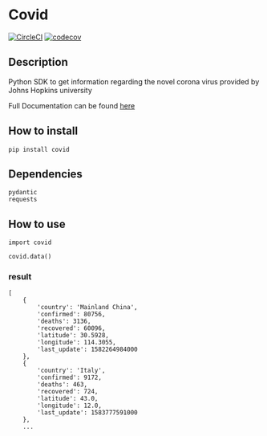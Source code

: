 # Covid

[![CircleCI](https://circleci.com/gh/ahmednafies/covid.svg?style=shield)](https://circleci.com/gh/ahmednafies/covid)
[![codecov](https://codecov.io/gh/ahmednafies/covid/branch/master/graph/badge.svg)](https://codecov.io/gh/ahmednafies/covid)

## Description

Python SDK to get information regarding the novel corona virus provided by Johns Hopkins university

Full Documentation can be found [here](https://ahmednafies.github.io/covid/)

## How to install

    pip install covid

## Dependencies

    pydantic
    requests

## How to use

    import covid

    covid.data()

### result

    [
        {
            'country': 'Mainland China',
            'confirmed': 80756,
            'deaths': 3136,
            'recovered': 60096,
            'latitude': 30.5928,
            'longitude': 114.3055,
            'last_update': 1582264984000
        },
        {
            'country': 'Italy',
            'confirmed': 9172,
            'deaths': 463,
            'recovered': 724,
            'latitude': 43.0,
            'longitude': 12.0,
            'last_update': 1583777591000
        },
        ...
